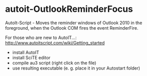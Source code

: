 autoit-OutlookReminderFocus
===========================

AutoIt-Script - Moves the reminder windows of Outlook 2010 in the foreground, when the Outlook COM fires the event ReminderFire.

For those who are new to AutoIT...: http://www.autoitscript.com/wiki/Getting_started

- install AutoIT
- install SciTE editor
- compile au3 script (right click on the file)
- use resulting executable (e. g. place it in your Autostart folder)
